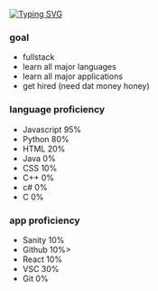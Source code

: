 
[![Typing SVG](https://readme-typing-svg.demolab.com?font=Comic+Sans&duration=4500&pause=1000&width=435&lines=Wasssup+%E2%98%95)](https://git.io/typing-svg)

<!DOCTYPE html>
 <html>
  <div id="Want to be / do"> 
   <body>
    <h3>goal</h3>
    <ul>
     <li>fullstack</li>
     <li>learn all major languages</li>
     <li>learn all major applications</li>
     <li>get hired (need dat money honey)</li>
    </ul>
   </body>
  </div>
  <div id="language proficiency"
   <body>
    <h3>language proficiency</h3>
    <ul>
     <li>Javascript 95%</li>
     <li>Python 80%</li>
     <li>HTML 20%</li>
     <li>Java 0%</li>
     <li>CSS 10%</li>
     <li>C++ 0%</li>
     <li>c# 0%</li>
     <li>C 0%</li>
    </ul>
   </body> 
  </div>
  <div id="app proficiency">
   <body>
    <h3>app proficiency</h3>
    <ul>
     <li>Sanity 10%</li>
     <li>Github 10%>
     <li>React 10%</li>
     <li>VSC 30%</li>
     <li>Git 0%</li>
    </ul>
   </body>
  </div>
 </html>
